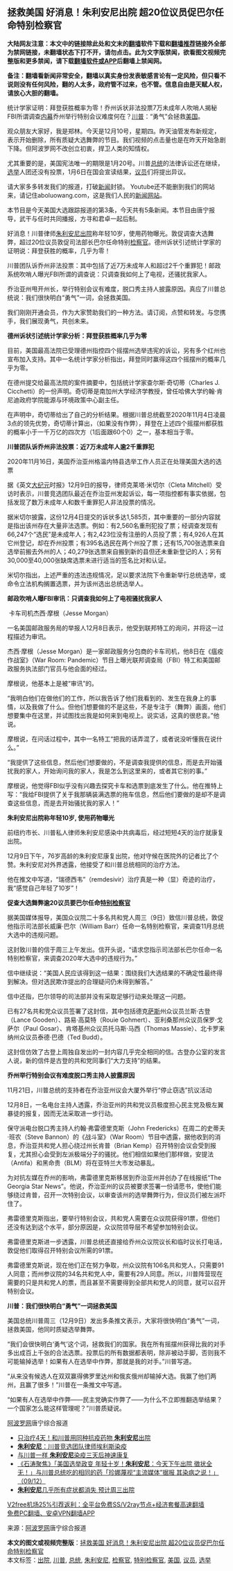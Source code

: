  <h2>拯救美国 好消息！朱利安尼出院 超20位议员促巴尔任命特别检察官</h2> <p class="notice"><b>大陆网友注意：本文中的链接除此处和文末的<a href="https://github.com/bannedbook/fanqiang" >翻墙</a>软件下载和<a href="https://github.com/killgcd/justmysocks/blob/master/README.md">翻墙推荐</a>链接外全部为禁网链接，未翻墙状态下打不开，请勿点击。此为文字版禁闻，欲看图文视频完整版和更多禁闻，请下载<a href="https://github.com/bannedbook/fanqiang">翻墙软件或APP</a>后翻墙上禁闻网。</p><p>备注：翻墙看新闻非常安全，翻墙以真实身份发表敏感言论有一定风险，但只看不说则没有任何风险，翻的人太多，政府管不过来，也不管。信息自由是天赋人权，请放心大胆的翻墙。</b></p>  <div class="entry"> <p id="summary">统计学家证明：拜登获胜概率为零！乔州诉状非法投票7万未成年人吹哨人揭秘FBI所谓调查<span class='wp_keywordlink_affiliate'><a href="https://www.bannedbook.org/bnews/ccpdope/" title="中共高层内幕" target="_blank">内幕</a></span>乔州举行特别会议难度何在？<a href="https://www.bannedbook.org/bnews/tag/%e5%b7%9d%e6%99%ae/" class="st_tag internal_tag" rel="tag" title="标签 川普 下的日志">川普</a>：“勇气”会拯救<a href="https://www.bannedbook.org/bnews/tag/%e7%be%8e%e5%9b%bd/" class="st_tag internal_tag" rel="tag" title="标签 美国 下的日志">美国</a>。</p> <p>观众朋友大家好，我是郑林。今天是12月10号，星期四。昨天油管发布新规定，表示开始删除，所有质疑大选舞弊的节目。我们视频的点击量也是在昨天开始急剧下降。但阿波罗网不改创立初衷，捍卫人类的知情权。</p> <p>尤其重要的是，美国宪法唯一的期限是1月20号。川普<a href="https://www.bannedbook.org/bnews/tag/%e6%80%bb%e7%bb%9f/" class="st_tag internal_tag" rel="tag" title="标签 总统 下的日志">总统</a>的法律诉讼还在继续，<a href="https://www.bannedbook.org/bnews/tag/%e9%80%89%e4%b8%be/" class="st_tag internal_tag" rel="tag" title="标签 选举 下的日志">选举</a>人团还没有投票，1月6日在国会宣读结果，<a href="https://www.bannedbook.org/bnews/tag/%e8%ae%ae%e5%91%98/" class="st_tag internal_tag" rel="tag" title="标签 议员 下的日志">议员</a>们将提出异议。</p> <p>请大家多多转发我们的报道，打破<span class='wp_keywordlink_affiliate'><a href="https://www.bannedbook.org/" title="新闻">新闻</a></span>封锁。 Youtube还不能删到我们的网站来，请记住aboluowang.com，这是我们人民的<span class='wp_keywordlink_affiliate'><a href="https://www.bannedbook.org/" title="新闻网站">新闻网站</a></span>。</p> <p>本节目是今天美国大选跟踪报道的第3条，今天共有5条新闻。本节目由唐宁报导，武干与任时共同播报，方寻和君卓一起后制。</p> <p>好消息！川普律师<a href="https://www.bannedbook.org/bnews/tag/%e6%9c%b1%e5%88%a9%e5%ae%89%e5%b0%bc/" class="st_tag internal_tag" rel="tag" title="标签 朱利安尼 下的日志">朱利安尼</a><a href="https://www.bannedbook.org/bnews/tag/%E5%87%BA%E9%99%A2/" class="st_tag internal_tag" rel="tag" title="标签 出院 下的日志">出院</a>称年轻10岁，使用药物曝光。敦促调查大选舞弊，超过20位议员敦促司法部长巴尔任命特别<a href="https://www.bannedbook.org/bnews/tag/%e6%a3%80%e5%af%9f%e5%ae%98/" class="st_tag internal_tag" rel="tag" title="标签 检察官 下的日志">检察官</a>。德州诉状引述统计学家的证明说：拜登获胜的概率，几乎为零！</p> <p>川普团队诉乔州非法投票：其中包括了近7万未成年人和超过2千个重罪犯！邮政系统吹哨人曝光FBI所谓的调查说：只调查我如何上了电视，还骚扰我家人。</p> <p>乔治亚州甩开州长，举行特别会议有难度，脱口秀主持人披露原因。真应了川普总统说：我们很快明白“勇气”一词，会拯救美国。</p> <p>我们刚刚开通会员，作为大家赞助我们的一种方法。请订阅，点赞和转发。与您携手，我们展现勇气，共创未来。</p> <p><strong>德州诉状引述统计学家分析：拜登获胜概率几乎为零</strong></p> <p>目前，美国最高法院已受理德州指控四个摇摆州选举违宪的诉讼，另有多个红州也宣布加入支持。其中一名统计学家分析指出，拜登同时赢得这四个摇摆州的概率几乎为零。</p> <p>在德州提交给最高法院的案件摘要中，包括统计学家查尔斯·奇切蒂（Charles J. Cicchetti）的一份声明。奇切蒂是南加州大学经济学教授，曾任哈佛大学约翰·肯尼迪政府学院能源与环境政策中心副主任。</p> <p>在声明中，奇切蒂给出了自己的分析结果。根据川普总统截至2020年11月4日凌晨3点的领先优势，奇切蒂计算出，（如果没有作弊），拜登在上述四个摇摆州都获胜的概率小于一千万亿的四次方（1后面跟60个0）之一，基本相当于零。</p>  <p><strong>川普团队诉乔州非法投票：近7万未成年人逾2千重罪犯</strong></p> <figure></figure> <p>2020年11月16日，美国乔治亚州格温内特县选举工作人员正在处理美国大选的选票</p> <p>据《英文<span class='wp_keywordlink_affiliate'><a href="http://www.epochtimes.com/" title="大纪元" target="_blank">大纪元</a></span>时报》12月9日的报导，律师克莱塔‧米切尔（Cleta Mitchell）受访时表示，川普竞选团队最近在乔治亚州发起诉讼，每一项指控都有事实依据，包括发现了数万未成年人和数千重罪犯人非法投票的情况。</p> <p>据米切尔披露，这份12月4日提交的诉状多达1,585页，其中重要的一部分内容就是指出该州存在大量非法选票。例如：有2,560名重刑犯投了票；经调查发现有66,247个“选民”是未成年人；有2,423位没有注册的人员投了票；有4,926人在其它州登记，却在乔州投票；有395名选民在两个州投了票；还有15,700张选票来自选举前搬去外州的人；40,279张选票来自搬到新的县但还未重新登记的人；另有30,000至40,000张缺席选票未进行适当的签名比对和认证。</p> <p>米切尔指出，上述严重的违法违规情况，足以要求法院下令重新举行总统选举，或命令立法机构搁置选票，并为该州选出总统选举人。</p> <p><strong>邮政吹哨人曝FBI审讯：只调查我如何上了电视骚扰我家人</strong></p> <p>&nbsp;卡车司机杰西‧摩根（Jesse Morgan）</p> <p>一名美国邮政服务局的举报人12月8日表示，他受到联邦特工的询问，并将这一过程描述为审讯。</p> <p>杰西‧摩根（Jesse Morgan）是一家邮政服务分包商的卡车司机，他8日在《瘟疫作战室》（War Room: Pandemic）节目上曝光联邦调查局（FBI）特工和美国邮政服务执法部门官员与他会面的经过。</p> <p>摩根说，他基本上是被“审讯”的。</p> <p>“我明白他们在做他们的工作，所以我告诉了他们我看到的、发生在我身上的事情，以及我做了什么。但他们想要做的不是这些，不是专注于（舞弊）画面，他们想要集中在这里，并试图找出我是如何来到电视上。说实话，这真的很悲哀。”他说。</p> <p>摩根说，在问话过程中，其中一名特工“把我的话弄混了，或者说没听懂我在说什么。”</p> <p>“我提供了这些信息，然后他们想要做的，不是调查我提供的信息，而是去开始骚扰我的家人，开始询问我的家人，我是怎么到这里来的，或者其它别的事。”</p>  <p>摩根说，他觉得FBI似乎没有兴趣去探究卡车和选票到底发生了什么。他在推特上写：“我给FBI提供了关于我那辆装满选票的拖车信息，然后他们要做的是却不是调查这些信息，而是去开始骚扰我的家人！”</p> <p><strong>朱利安尼出院称年轻10岁, 使用药物曝光</strong></p> <p>前纽约市长、川普私人律师朱利安尼感染中共病毒后，经过短短4天的治疗就康复出院。</p> <p>12月9日下午，76岁高龄的朱利安尼康复出院，他对守候在医院外的记者比了个赞。朱利安尼对外界透露，他接受了和川普总统相同的治疗方法。</p> <p>他在推文中写道，“瑞德西韦”（remdesivir）治疗真是一种（显）奇迹的治疗，我“感觉自己年轻了10岁”！</p> <p><strong>促查大选舞弊逾20议员要巴尔任命<a href="https://www.bannedbook.org/bnews/tag/%E7%89%B9%E5%88%AB%E6%A3%80%E5%AF%9F%E5%AE%98/" class="st_tag internal_tag" rel="tag" title="标签 特别检察官 下的日志">特别检察官</a></strong></p> <p>据美国媒体报导，美国众议院二十多名共和党人周三（9日）致信川普总统，敦促他指示司法部长威廉·巴尔（William Barr）任命一名特别检察官，来调查11月总统大选中的违规问题。</p> <p>这封致川普的信于周三上午发出。信开头说，“请求您指示司法部长巴尔任命一名特别检察官，来调查2020年大选中的违规行为。”</p> <p>信中继续说：“美国人民应该得到这一结果：围绕我们大选结果的不确定性最终得到解决。但对选民欺诈提出的合理疑问仍未得到解答。”</p> <p>信中还指，巴尔领导的司法部并没有采取足够行动来处理这一问题。</p> <p>已有27名共和党众议员签署了这封信，其中包括德克<span class='wp_keywordlink'><a href="https://www.bannedbook.org/forum5/topic42.html" title="萨斯、诚信与自救" target="_blank">萨斯</a></span>州众议员兰斯·古登（Lance Gooden）、路易·高莫特（Rouie Gohmert）、亚利桑那州众议员保罗·戈萨尔（Paul Gosar）、肯塔基州众议员托马斯·马西（Thomas Massie）、北卡罗来纳州众议员泰德·巴德（Ted Budd）。</p> <p>这封信仿效了古登上周独自发出的一封内容几乎完全相同的信。古登办公室的发言人说，新的信件是古登的共和党同事们“大力支持”的结果。</p> <p><strong>乔州举行特别会议有难度脱口秀主持人披露原因</strong></p>  <figure></figure> <p>11月21日，川普总统的支持者在乔治亚州议会大厦外举行“停止窃选”抗议活动</p> <p>12月8日，一名电台主持人透露，乔治亚州的共和党议员极度担心民主党及极左翼暴徒的报复，因而无法采取进一步行动。</p> <p>保守派电台脱口秀主持人约翰‧弗雷德里克斯（John Fredericks）在周二的史蒂夫·班农（Steve Bannon）的《战斗室》（War Room）节目中透露，据他收到的消息，乔治亚共和党人担心绕过州长肯普（Brian Kemp）召开特别会议会受到报复，尤其担心会受到左派极端分子的骚扰。他们相信如果他们那样做，安提法（Antifa）和黑命贵（BLM）将在亚特兰大市发动暴乱。</p> <p>为对抗左媒在乔州的影响，弗雷德里克斯移居到乔治亚州并创办了在线报纸“The Georgia Star News”。他说，乔治亚州的议员被要求签署一份请愿书，使他们能够绕过肯普，召开一次特别会议，以审查该州的选举舞弊行为，但议员们被左派吓住了。</p> <p>弗雷德里克斯指出，要举行特别会议，共和党人需要在众议院获得91票，但他们还没有达到这个水平，部分原因是，众议院领导层不希望参加特别会议。</p> <p>弗雷德里克斯进一步透露，川普总统还直接给乔州众议院议长和临时议长打电话，敦促他们取得召开特别会议所需的91票。</p> <p>弗雷德里克斯说，现在他们正在努力争取，州众议院有106名共和党人，只需要91人同意；而州参议院的34名共和党人中，需要有29人同意。所以，川普阵营现在需要的只是共和党人的票，而且甚至不需要得到全部共和党人的同意，就可以召开特别会议。</p> <p><strong>川普：我们很快明白“勇气”一词拯救美国</strong></p> <p>美国总统川普周三（12月9日）发出多条推文表示，大家将很快明白“勇气”一词，拯救美国，他同时质疑选举舞弊。</p> <p>“我们会很快明白‘勇气’这个词，拯救我们的国家。我在所有摇摆州获得比我的对手多出成百上千张的合法选票。投票后的所有数据都表明，除非被动手脚，否则我不可能输掉选举！如果有人在选举中作弊，那就是我的对手。”川普写道。</p> <p>“从来没有候选人在双双赢得佛罗里达州和俄亥俄州却输掉大选。我赢了他们两州，且赢了很多！”川普在一条推文中写道。</p> <p>“如果有人在选举中作弊——民主党确实作弊了——为什么不立即推翻选举结果？一个国家怎么能这样管理呢？”川普质疑说。</p> <p><span class='wp_keywordlink_affiliate'><a href="https://www.aboluowang.com/" title="阿波罗网" target="_blank">阿波罗网</a></span>唐宁综合报道</p>  <ul class='op-related-articles' title='相关阅读'> <li><a href='https://www.bannedbook.org/bnews/worldnews/20201210/1445242.html' target='_blank'>只治疗4天！和川普用同种抗疫药物 <b>朱利安尼</b>出院</a></li> <li><a href='https://www.bannedbook.org/bnews/cnnews/20201210/1445034.html' target='_blank'><b>朱利安尼</b>：川普竞选团队律师埃利斯染疫</a></li> <li><a href='https://www.bannedbook.org/bnews/comments/20201210/1444968.html' target='_blank'>与川普一样 <b>朱利安尼</b>染疫三天后神速康复</a></li> <li><a href='https://www.bannedbook.org/bnews/bannedvideo/20201210/1444930.html' target='_blank'>《石涛聚焦》「美国选举政变 年轻十岁！<b>朱利安尼</b>：今天下午出院 徵状全无！」与川普总统吃的相同的药「珍娜蔑视“主流媒体”据报 其染病之说！」（09/12）</a></li> <li><a href='https://www.bannedbook.org/bnews/cbnews/20201209/1444820.html' target='_blank'><b>朱利安尼</b>几乎所有症状都消失 预计周三出院</a></li> </ul> <p class="texttj"> <a href="https://github.com/bannedbook/fanqiang/wiki/V2ray%E6%9C%BA%E5%9C%BA" target="_blank">V2free机场25%引荐返利：全平台免费SS/V2ray节点+经济套餐高速翻墙</a><br/> <a href="https://github.com/bannedbook/fanqiang/wiki/%E7%A6%81%E9%97%BB%E7%BD%91%E5%AE%89%E5%8D%93%E7%BF%BB%E5%A2%99%E6%96%B0%E9%97%BBAPP" target="_blank">免费PC翻墙、安卓VPN翻墙APP</a></p><p> 来源：<a href="https://www.aboluowang.com/2020/1210/1532690.html" target="_blank">阿波罗网</a>唐宁综合报道 </p><a name='sharetosocial'></a>       <div><b>本文的图文或视频完整版</b>：<a href='https://www.bannedbook.org/bnews/topimagenews/20201210/1445461.html'>拯救美国 好消息！朱利安尼出院 超20位议员促巴尔任命特别检察官</a></div>  </div><!--END ENTRY--> <div class="postfooter"> <div>本文标签：<a href="https://www.bannedbook.org/bnews/tag/%E5%87%BA%E9%99%A2/" rel="tag">出院</a>, <a href="https://www.bannedbook.org/bnews/tag/%e5%b7%9d%e6%99%ae/" rel="tag">川普</a>, <a href="https://www.bannedbook.org/bnews/tag/%e6%80%bb%e7%bb%9f/" rel="tag">总统</a>, <a href="https://www.bannedbook.org/bnews/tag/%e6%9c%b1%e5%88%a9%e5%ae%89%e5%b0%bc/" rel="tag">朱利安尼</a>, <a href="https://www.bannedbook.org/bnews/tag/%e6%a3%80%e5%af%9f%e5%ae%98/" rel="tag">检察官</a>, <a href="https://www.bannedbook.org/bnews/tag/%E7%89%B9%E5%88%AB%E6%A3%80%E5%AF%9F%E5%AE%98/" rel="tag">特别检察官</a>, <a href="https://www.bannedbook.org/bnews/tag/%e7%be%8e%e5%9b%bd/" rel="tag">美国</a>, <a href="https://www.bannedbook.org/bnews/tag/%e8%ae%ae%e5%91%98/" rel="tag">议员</a>, <a href="https://www.bannedbook.org/bnews/tag/%e9%80%89%e4%b8%be/" rel="tag">选举</a></div>  </div><!--END POSTFOOTER--> 